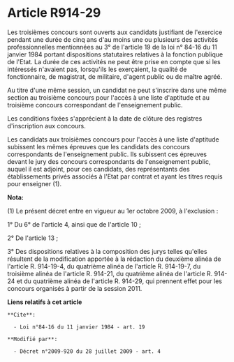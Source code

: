 # Article R914-29

Les troisièmes concours sont ouverts aux candidats justifiant de l'exercice pendant une durée de cinq ans d'au moins une ou
plusieurs des activités professionnelles mentionnées au 3° de l'article 19 de la loi n° 84-16 du 11 janvier 1984 portant
dispositions statutaires relatives à la fonction publique de l'Etat. La durée de ces activités ne peut être prise en compte
que si les intéressés n'avaient pas, lorsqu'ils les exerçaient, la qualité de fonctionnaire, de magistrat, de militaire,
d'agent public ou de maître agréé.

Au titre d'une même session, un candidat ne peut s'inscrire dans une même section au troisième concours pour l'accès à une
liste d'aptitude et au troisième concours correspondant de l'enseignement public.

Les conditions fixées s'apprécient à la date de clôture des registres d'inscription aux concours.

Les candidats aux troisièmes concours pour l'accès à une liste d'aptitude subissent les mêmes épreuves que les candidats des
concours correspondants de l'enseignement public. Ils subissent ces épreuves devant le jury des concours correspondants de
l'enseignement public, auquel il est adjoint, pour ces candidats, des représentants des établissements privés associés à
l'Etat par contrat et ayant les titres requis pour enseigner (1).

**Nota:**

(1) Le présent décret entre en vigueur au 1er octobre 2009, à l'exclusion :

1° Du 6° de l'article 4, ainsi que de l'article 10 ;

2° De l'article 13 ;

3° Des dispositions relatives à la composition des jurys telles qu'elles résultent de la modification apportée à la rédaction
du deuxième alinéa de l'article R. 914-19-4, du quatrième alinéa de l'article R. 914-19-7, du troisième alinéa de l'article
R. 914-21, du quatrième alinéa de l'article R. 914-24 et du quatrième alinéa de l'article R. 914-29, qui prennent effet pour
les concours organisés à partir de la session 2011.

**Liens relatifs à cet article**

	**Cite**:

	  - Loi n°84-16 du 11 janvier 1984 - art. 19

	**Modifié par**:

	  - Décret n°2009-920 du 28 juillet 2009 - art. 4
